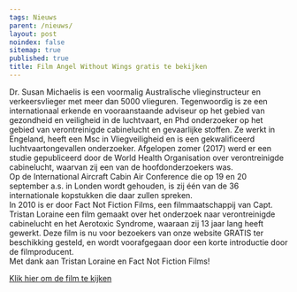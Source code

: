 ```yaml
---
tags: Nieuws
parent: /nieuws/
layout: post
noindex: false
sitemap: true
published: true
title: Film Angel Without Wings gratis te bekijken
---
```

Dr. Susan Michaelis is een voormalig Australische vlieginstructeur en verkeersvlieger met meer dan 5000 vlieguren. Tegenwoordig is ze een internationaal erkende en vooraanstaande adviseur op het gebied van gezondheid en veiligheid in de luchtvaart, en Phd onderzoeker op het gebied van verontreinigde cabinelucht en gevaarlijke stoffen. Ze werkt in Engeland, heeft een Msc in Vliegveiligheid en is een gekwalificeerd luchtvaartongevallen onderzoeker.
Afgelopen zomer (2017) werd er een studie gepubliceerd door de World Health Organisation over verontreinigde cabinelucht, waarvan zij een van de hoofdonderzoekers was.  
Op de International Aircraft Cabin Air Conference die op 19 en 20 september a.s. in Londen wordt gehouden, is zij één
van de 36 internationale kopstukken die daar zullen spreken.  
In 2010 is er door Fact Not Fiction Films, een filmmaatschappij van Capt. Tristan Loraine een film gemaakt over het onderzoek naar verontreinigde cabinelucht en het Aerotoxic Syndrome, waaraan zij 13 jaar lang heeft gewerkt. Deze film is nu voor bezoekers van onze website GRATIS ter beschikking gesteld, en wordt voorafgegaan door een korte introductie door de filmproducent.  
Met dank aan Tristan Loraine en Fact Not Fiction Films!  

<a href="https://vimeo.com/factnotfictionfilms/angelwithoutwings">Klik hier om de film te kijken</a>
